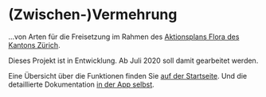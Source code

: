 # (Zwischen-)Vermehrung

...von Arten für die Freisetzung im Rahmen des [Aktionsplans Flora des Kantons Zürich](https://aln.zh.ch/internet/baudirektion/aln/de/naturschutz/artenfoerderung/ap_fl.html).

Dieses Projekt ist in Entwicklung. Ab Juli 2020 soll damit gearbeitet werden.

Eine Übersicht über die Funktionen finden Sie [auf der Startseite](https://vermehrung.ch).
Und die detaillierte Dokumentation [in der App selbst](https://vermehrung.ch/Dokumentation/Ziele).